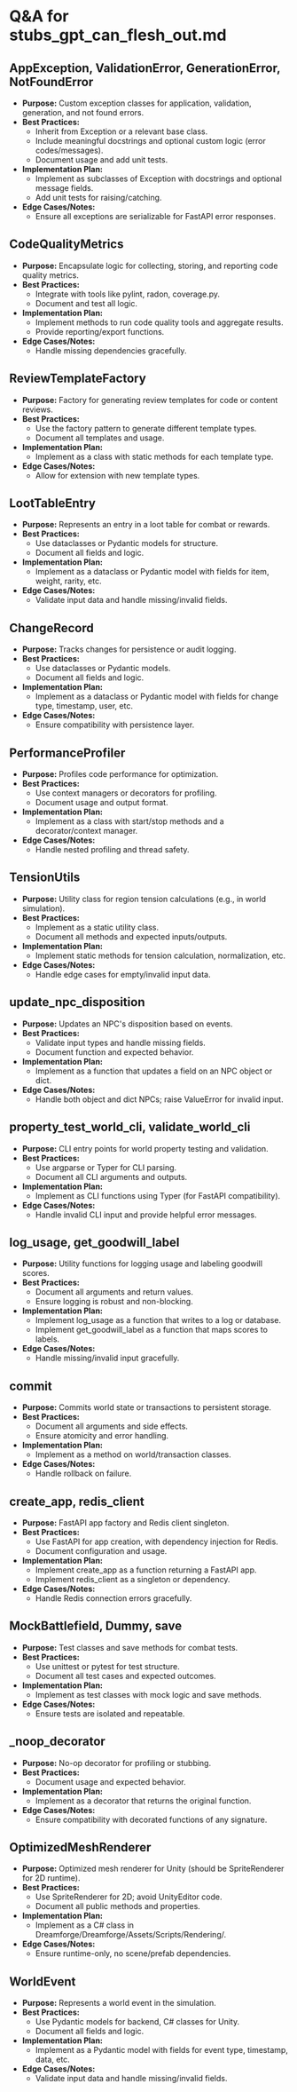 # Q&A for stubs_gpt_can_flesh_out.md

## AppException, ValidationError, GenerationError, NotFoundError
- **Purpose:** Custom exception classes for application, validation, generation, and not found errors.
- **Best Practices:**
  - Inherit from Exception or a relevant base class.
  - Include meaningful docstrings and optional custom logic (error codes/messages).
  - Document usage and add unit tests.
- **Implementation Plan:**
  - Implement as subclasses of Exception with docstrings and optional message fields.
  - Add unit tests for raising/catching.
- **Edge Cases/Notes:**
  - Ensure all exceptions are serializable for FastAPI error responses.

## CodeQualityMetrics
- **Purpose:** Encapsulate logic for collecting, storing, and reporting code quality metrics.
- **Best Practices:**
  - Integrate with tools like pylint, radon, coverage.py.
  - Document and test all logic.
- **Implementation Plan:**
  - Implement methods to run code quality tools and aggregate results.
  - Provide reporting/export functions.
- **Edge Cases/Notes:**
  - Handle missing dependencies gracefully.

## ReviewTemplateFactory
- **Purpose:** Factory for generating review templates for code or content reviews.
- **Best Practices:**
  - Use the factory pattern to generate different template types.
  - Document all templates and usage.
- **Implementation Plan:**
  - Implement as a class with static methods for each template type.
- **Edge Cases/Notes:**
  - Allow for extension with new template types.

## LootTableEntry
- **Purpose:** Represents an entry in a loot table for combat or rewards.
- **Best Practices:**
  - Use dataclasses or Pydantic models for structure.
  - Document all fields and logic.
- **Implementation Plan:**
  - Implement as a dataclass or Pydantic model with fields for item, weight, rarity, etc.
- **Edge Cases/Notes:**
  - Validate input data and handle missing/invalid fields.

## ChangeRecord
- **Purpose:** Tracks changes for persistence or audit logging.
- **Best Practices:**
  - Use dataclasses or Pydantic models.
  - Document all fields and logic.
- **Implementation Plan:**
  - Implement as a dataclass or Pydantic model with fields for change type, timestamp, user, etc.
- **Edge Cases/Notes:**
  - Ensure compatibility with persistence layer.

## PerformanceProfiler
- **Purpose:** Profiles code performance for optimization.
- **Best Practices:**
  - Use context managers or decorators for profiling.
  - Document usage and output format.
- **Implementation Plan:**
  - Implement as a class with start/stop methods and a decorator/context manager.
- **Edge Cases/Notes:**
  - Handle nested profiling and thread safety.

## TensionUtils
- **Purpose:** Utility class for region tension calculations (e.g., in world simulation).
- **Best Practices:**
  - Implement as a static utility class.
  - Document all methods and expected inputs/outputs.
- **Implementation Plan:**
  - Implement static methods for tension calculation, normalization, etc.
- **Edge Cases/Notes:**
  - Handle edge cases for empty/invalid input data.

## update_npc_disposition
- **Purpose:** Updates an NPC's disposition based on events.
- **Best Practices:**
  - Validate input types and handle missing fields.
  - Document function and expected behavior.
- **Implementation Plan:**
  - Implement as a function that updates a field on an NPC object or dict.
- **Edge Cases/Notes:**
  - Handle both object and dict NPCs; raise ValueError for invalid input.

## property_test_world_cli, validate_world_cli
- **Purpose:** CLI entry points for world property testing and validation.
- **Best Practices:**
  - Use argparse or Typer for CLI parsing.
  - Document all CLI arguments and outputs.
- **Implementation Plan:**
  - Implement as CLI functions using Typer (for FastAPI compatibility).
- **Edge Cases/Notes:**
  - Handle invalid CLI input and provide helpful error messages.

## log_usage, get_goodwill_label
- **Purpose:** Utility functions for logging usage and labeling goodwill scores.
- **Best Practices:**
  - Document all arguments and return values.
  - Ensure logging is robust and non-blocking.
- **Implementation Plan:**
  - Implement log_usage as a function that writes to a log or database.
  - Implement get_goodwill_label as a function that maps scores to labels.
- **Edge Cases/Notes:**
  - Handle missing/invalid input gracefully.

## commit
- **Purpose:** Commits world state or transactions to persistent storage.
- **Best Practices:**
  - Document all arguments and side effects.
  - Ensure atomicity and error handling.
- **Implementation Plan:**
  - Implement as a method on world/transaction classes.
- **Edge Cases/Notes:**
  - Handle rollback on failure.

## create_app, redis_client
- **Purpose:** FastAPI app factory and Redis client singleton.
- **Best Practices:**
  - Use FastAPI for app creation, with dependency injection for Redis.
  - Document configuration and usage.
- **Implementation Plan:**
  - Implement create_app as a function returning a FastAPI app.
  - Implement redis_client as a singleton or dependency.
- **Edge Cases/Notes:**
  - Handle Redis connection errors gracefully.

## MockBattlefield, Dummy, save
- **Purpose:** Test classes and save methods for combat tests.
- **Best Practices:**
  - Use unittest or pytest for test structure.
  - Document all test cases and expected outcomes.
- **Implementation Plan:**
  - Implement as test classes with mock logic and save methods.
- **Edge Cases/Notes:**
  - Ensure tests are isolated and repeatable.

## _noop_decorator
- **Purpose:** No-op decorator for profiling or stubbing.
- **Best Practices:**
  - Document usage and expected behavior.
- **Implementation Plan:**
  - Implement as a decorator that returns the original function.
- **Edge Cases/Notes:**
  - Ensure compatibility with decorated functions of any signature.

## OptimizedMeshRenderer
- **Purpose:** Optimized mesh renderer for Unity (should be SpriteRenderer for 2D runtime).
- **Best Practices:**
  - Use SpriteRenderer for 2D; avoid UnityEditor code.
  - Document all public methods and properties.
- **Implementation Plan:**
  - Implement as a C# class in Dreamforge/Dreamforge/Assets/Scripts/Rendering/.
- **Edge Cases/Notes:**
  - Ensure runtime-only, no scene/prefab dependencies.

## WorldEvent
- **Purpose:** Represents a world event in the simulation.
- **Best Practices:**
  - Use Pydantic models for backend, C# classes for Unity.
  - Document all fields and logic.
- **Implementation Plan:**
  - Implement as a Pydantic model with fields for event type, timestamp, data, etc.
- **Edge Cases/Notes:**
  - Validate input data and handle missing/invalid fields. 